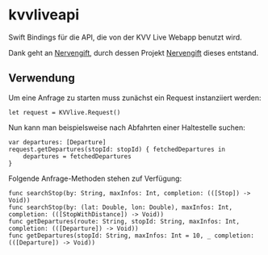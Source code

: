 # kvvliveapi
Swift Bindings  für die API, die von der KVV Live Webapp benutzt wird.

Dank geht an [Nervengift](https://github.com/Nervengift), durch dessen Projekt [Nervengift](https://github.com/Nervengift/kvvliveapi) dieses entstand.

## Verwendung
Um eine Anfrage zu starten muss zunächst ein Request instanziiert werden:

```
let request = KVVlive.Request()
```

Nun kann man beispielsweise nach Abfahrten einer Haltestelle suchen:

```
var departures: [Departure]
request.getDepartures(stopId: stopId) { fetchedDepartures in
    departures = fetchedDepartures
}
```   
Folgende Anfrage-Methoden stehen zuf Verfügung:

```
func searchStop(by: String, maxInfos: Int, completion: (([Stop]) -> Void))
func searchStop(by: (lat: Double, lon: Double), maxInfos: Int, completion: (([StopWithDistance]) -> Void))
func getDepartures(route: String, stopId: String, maxInfos: Int, completion: (([Departure]) -> Void))
func getDepartures(stopId: String, maxInfos: Int = 10, _ completion: (([Departure]) -> Void))
```
